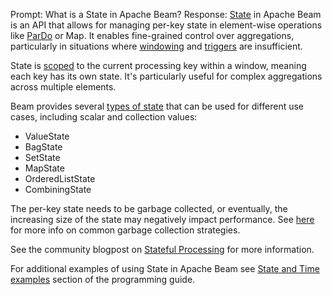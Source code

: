 Prompt:
What is a State in Apache Beam?
Response:
[State](https://beam.apache.org/documentation/basics/#state-and-timers) in Apache Beam is an API that allows for managing per-key state in element-wise operations like [ParDo](https://beam.apache.org/documentation/programming-guide/#pardo) or Map. It enables fine-grained control over aggregations, particularly in situations where [windowing](https://beam.apache.org/documentation/programming-guide/#windowing) and [triggers](https://beam.apache.org/documentation/programming-guide/#triggers) are insufficient.

State is [scoped](https://beam.apache.org/documentation/programming-guide/#state-and-timers) to the current processing key within a window, meaning each key has its own state. It's particularly useful for complex aggregations across multiple elements.

Beam provides several [types of state](https://beam.apache.org/documentation/programming-guide/#types-of-state) that can be used for different use cases, including scalar and collection values:
- ValueState
- BagState
- SetState
- MapState
- OrderedListState
- CombiningState

The per-key state needs to be garbage collected, or eventually, the increasing size of the state may negatively impact performance. See [here](https://beam.apache.org/documentation/programming-guide/#garbage-collecting-state) for more info on common garbage collection strategies.

See the community blogpost on [Stateful Processing](https://beam.apache.org/blog/stateful-processing/) for more information.

For additional examples of using State in Apache Beam see [State and Time examples](https://beam.apache.org/documentation/programming-guide/#state-timers-examples) section of the programming guide.